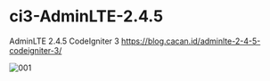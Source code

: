 # ci3-AdminLTE-2.4.5
AdminLTE 2.4.5 CodeIgniter 3
https://blog.cacan.id/adminlte-2-4-5-codeigniter-3/


![001](https://user-images.githubusercontent.com/51890752/78505705-784c6780-779f-11ea-8fed-6f8fee29006d.jpg)
